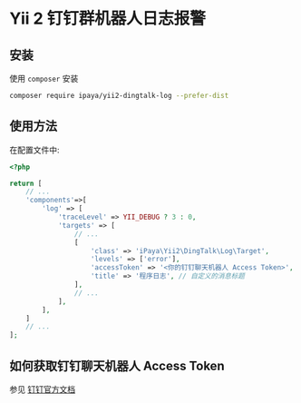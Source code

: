 # Yii 2 钉钉群机器人日志报警

## 安装

使用 `composer` 安装

```bash
composer require ipaya/yii2-dingtalk-log --prefer-dist
```

## 使用方法

在配置文件中:

```php
<?php

return [
    // ...
    'components'=>[
        'log' => [
            'traceLevel' => YII_DEBUG ? 3 : 0,
            'targets' => [
                // ...
                [
                    'class' => 'iPaya\Yii2\DingTalk\Log\Target',
                    'levels' => ['error'],
                    'accessToken' => '<你的钉钉聊天机器人 Access Token>',
                    'title' => '程序日志', // 自定义的消息标题
                ],
                // ...
            ],
        ],
    ]
    // ...
];
```

## 如何获取钉钉聊天机器人 Access Token

参见 [钉钉官方文档](https://open-doc.dingtalk.com/docs/doc.htm?treeId=257&articleId=105735&docType=1)

